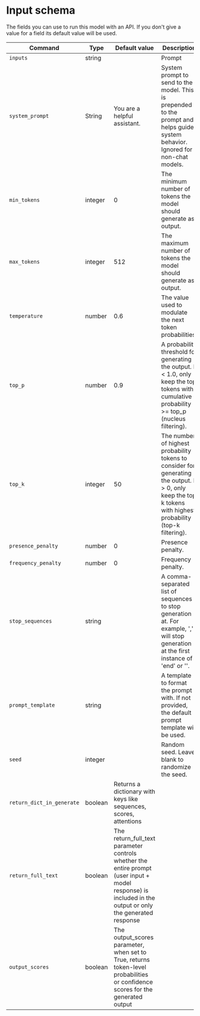 # Input schema
The fields you can use to run this model with an API. If you don't give a value for a field its default value will be used.

| Command | Type|	Default value | Description |
| --- | --- | --- | --- |
| `inputs` | string | | Prompt
| `system_prompt` | String | 	You are a helpful assistant. | System prompt to send to the model. This is prepended to the prompt and helps guide system behavior. Ignored for non-chat models.
| `min_tokens` | integer | 0 | The minimum number of tokens the model should generate as output.
| `max_tokens` | integer | 512 | The maximum number of tokens the model should generate as output.
| `temperature` | number | 0.6 | The value used to modulate the next token probabilities.
| `top_p` | number | 0.9 | A probability threshold for generating the output. If < 1.0, only keep the top tokens with cumulative probability >= top_p (nucleus filtering).
| `top_k` | integer | 50 | The number of highest probability tokens to consider for generating the output. If > 0, only keep the top k tokens with highest probability (top-k filtering).
| `presence_penalty` | number | 0 | Presence penalty.
| `frequency_penalty` | number | 0 | Frequency penalty.
| `stop_sequences` | string |  | A comma-separated list of sequences to stop generation at. For example, '<end>,<stop>' will stop generation at the first instance of 'end' or '<stop>'.
| `prompt_template` | string |  | A template to format the prompt with. If not provided, the default prompt template will be used.
| `seed` | integer |  | Random seed. Leave blank to randomize the seed.
|`return_dict_in_generate`| boolean | Returns a dictionary with keys like sequences, scores, attentions
|`return_full_text`| boolean | The return_full_text parameter controls whether the entire prompt (user input + model response) is included in the output or only the generated response 
|`output_scores`| boolean| The output_scores parameter, when set to True, returns token-level probabilities or confidence scores for the generated output

